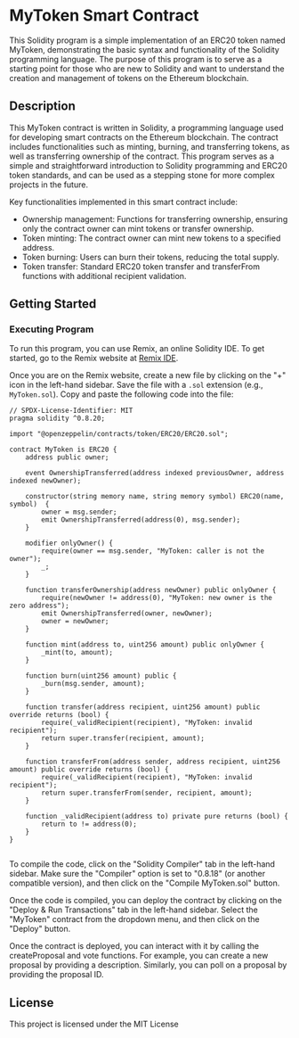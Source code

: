 # MyToken Smart Contract

This Solidity program is a simple implementation of an ERC20 token named MyToken, demonstrating the basic syntax and functionality of the Solidity programming language. The purpose of this program is to serve as a starting point for those who are new to Solidity and want to understand the creation and management of tokens on the Ethereum blockchain.

## Description

This MyToken contract is written in Solidity, a programming language used for developing smart contracts on the Ethereum blockchain. The contract includes functionalities such as minting, burning, and transferring tokens, as well as transferring ownership of the contract. This program serves as a simple and straightforward introduction to Solidity programming and ERC20 token standards, and can be used as a stepping stone for more complex projects in the future.

Key functionalities implemented in this smart contract include:

- Ownership management: Functions for transferring ownership, ensuring only the contract owner can mint tokens or transfer ownership.
- Token minting: The contract owner can mint new tokens to a specified address.
- Token burning: Users can burn their tokens, reducing the total supply.
- Token transfer: Standard ERC20 token transfer and transferFrom functions with additional recipient validation.

## Getting Started

### Executing Program

To run this program, you can use Remix, an online Solidity IDE. To get started, go to the Remix website at [Remix IDE](https://remix.ethereum.org/).

Once you are on the Remix website, create a new file by clicking on the "+" icon in the left-hand sidebar. Save the file with a `.sol` extension (e.g., `MyToken.sol`). Copy and paste the following code into the file:

```solidity
// SPDX-License-Identifier: MIT
pragma solidity ^0.8.20;

import "@openzeppelin/contracts/token/ERC20/ERC20.sol";

contract MyToken is ERC20 {
    address public owner;

    event OwnershipTransferred(address indexed previousOwner, address indexed newOwner);

    constructor(string memory name, string memory symbol) ERC20(name, symbol)  {
        owner = msg.sender;
        emit OwnershipTransferred(address(0), msg.sender);
    }

    modifier onlyOwner() {
        require(owner == msg.sender, "MyToken: caller is not the owner");
        _;
    }

    function transferOwnership(address newOwner) public onlyOwner {
        require(newOwner != address(0), "MyToken: new owner is the zero address");
        emit OwnershipTransferred(owner, newOwner);
        owner = newOwner;
    }

    function mint(address to, uint256 amount) public onlyOwner {
        _mint(to, amount);
    }

    function burn(uint256 amount) public {
        _burn(msg.sender, amount);
    }

    function transfer(address recipient, uint256 amount) public override returns (bool) {
        require(_validRecipient(recipient), "MyToken: invalid recipient");
        return super.transfer(recipient, amount);
    }

    function transferFrom(address sender, address recipient, uint256 amount) public override returns (bool) {
        require(_validRecipient(recipient), "MyToken: invalid recipient");
        return super.transferFrom(sender, recipient, amount);
    }

    function _validRecipient(address to) private pure returns (bool) {
        return to != address(0);
    }
}


```

To compile the code, click on the "Solidity Compiler" tab in the left-hand sidebar. Make sure the "Compiler" option is set to "0.8.18" (or another compatible version), and then click on the "Compile MyToken.sol" button.

Once the code is compiled, you can deploy the contract by clicking on the "Deploy & Run Transactions" tab in the left-hand sidebar. Select the "MyToken" contract from the dropdown menu, and then click on the "Deploy" button.

Once the contract is deployed, you can interact with it by calling the createProposal and vote functions. For example, you can create a new proposal by providing a description. Similarly, you can poll on a proposal by providing the proposal ID.




## License

This project is licensed under the MIT License

